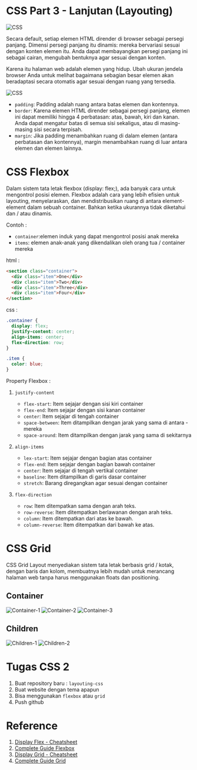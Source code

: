 # CSS Part 3 - Lanjutan (Layouting)

![CSS](./assets/css-position.jpg)

Secara default, setiap elemen HTML dirender di browser sebagai persegi panjang. Dimensi persegi panjang itu dinamis: mereka bervariasi sesuai dengan konten elemen itu. Anda dapat membayangkan persegi panjang ini sebagai cairan, mengubah bentuknya agar sesuai dengan konten.

Karena itu halaman web adalah elemen yang hidup. Ubah ukuran jendela browser Anda untuk melihat bagaimana sebagian besar elemen akan beradaptasi secara otomatis agar sesuai dengan ruang yang tersedia.

![CSS](./assets/box_model.gif)

- `padding`: Padding adalah ruang antara batas elemen dan kontennya.
- `border`: Karena elemen HTML dirender sebagai persegi panjang, elemen ini dapat memiliki hingga 4 perbatasan: atas, bawah, kiri dan kanan. Anda dapat mengatur batas di semua sisi sekaligus, atau di masing-masing sisi secara terpisah.
- `margin`: Jika padding menambahkan ruang di dalam elemen (antara perbatasan dan kontennya), margin menambahkan ruang di luar antara elemen dan elemen lainnya.

# CSS Flexbox

Dalam sistem tata letak flexbox (display: flex;), ada banyak cara untuk mengontrol posisi elemen. Flexbox adalah cara yang lebih efisien untuk layouting, menyelaraskan, dan mendistribusikan ruang di antara element-element dalam sebuah container. Bahkan ketika ukurannya tidak diketahui dan / atau dinamis.

Contoh :

- `container`:elemen induk yang dapat mengontrol posisi anak mereka
- `items`: elemen anak-anak yang dikendalikan oleh orang tua / container mereka

html :

```html
<section class="container">
  <div class="item">One</div>
  <div class="item">Two</div>
  <div class="item">Three</div>
  <div class="item">Four</div>
</section>
```

css :

```css
.container {
  display: flex;
  justify-content: center;
  align-items: center;
  flex-direction: row;
}

.item {
  color: blue;
}
```

Property Flexbox :

1. `justify-content`

   - `flex-start`: Item sejajar dengan sisi kiri container
   - `flex-end`: Item sejajar dengan sisi kanan container
   - `center`: Item sejajar di tengah container
   - `space-between`: Item ditampilkan dengan jarak yang sama di antara - mereka
   - `space-around`: Item ditampilkan dengan jarak yang sama di sekitarnya

2. `align-items`

   - `lex-start`: Item sejajar dengan bagian atas container
   - `flex-end`: Item sejajar dengan bagian bawah container
   - `center`: Item sejajar di tengah vertikal container
   - `baseline`: Item ditampilkan di garis dasar container
   - `stretch`: Barang diregangkan agar sesuai dengan container

3. `flex-direction`
   - `row`: Item ditempatkan sama dengan arah teks.
   - `row-reverse`: Item ditempatkan berlawanan dengan arah teks.
   - `column`: Item ditempatkan dari atas ke bawah.
   - `column-reverse`: Item ditempatkan dari bawah ke atas.

# CSS Grid

CSS Grid Layout menyediakan sistem tata letak berbasis grid / kotak, dengan baris dan kolom, membuatnya lebih mudah untuk merancang halaman web tanpa harus menggunakan floats dan positioning.

## Container

![Container-1](./assets/container-1.png)
![Container-2](./assets/container-2.png)
![Container-3](./assets/container-3.gif)

## Children

![Children-1](./assets/children-1.png)
![Children-2](./assets/children-2.png)

# Tugas CSS 2

1. Buat repository baru : `layouting-css`
2. Buat website dengan tema apapun
3. Bisa menggunakan `flexbox` atau `grid`
4. Push github


# Reference

1. [Display Flex - Cheatsheet](https://yoksel.github.io/flex-cheatsheet/)
2. [Complete Guide Flexbox](https://css-tricks.com/snippets/css/a-guide-to-flexbox/)
3. [Display Grid - Cheatsheet](http://grid.malven.co/)
4. [Complete Guide Grid](https://css-tricks.com/snippets/css/complete-guide-grid/)
